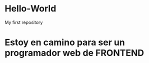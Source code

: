 # Hello-World
My first repository 
<h1>Estoy en camino para ser un programador web de FRONTEND </h1>
